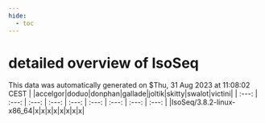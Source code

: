 ```yaml
---
hide:
  - toc
---
```


detailed overview of IsoSeq
===========================


This data was automatically generated on $Thu, 31 Aug 2023 at 11:08:02 CEST
| |accelgor|doduo|donphan|gallade|joltik|skitty|swalot|victini|
| :---: | :---: | :---: | :---: | :---: | :---: | :---: | :---: | :---: |
|IsoSeq/3.8.2-linux-x86_64|x|x|x|x|x|x|x|x|
